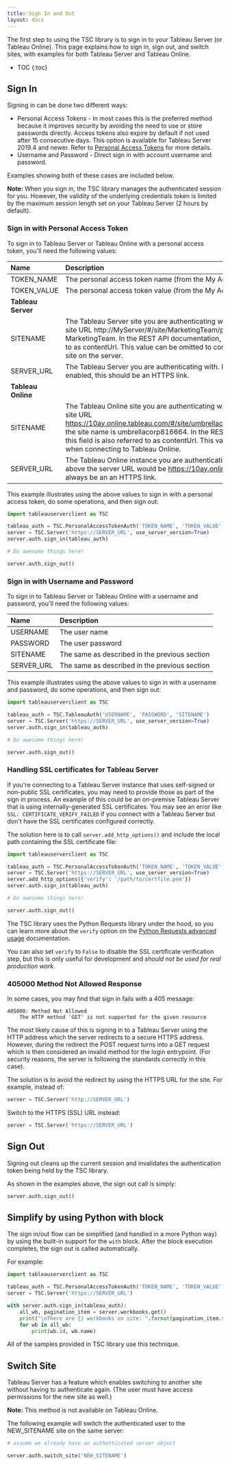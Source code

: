 ```yaml
---
title: Sign In and Out
layout: docs
---
```


The first step to using the TSC library is to sign in to your Tableau Server (or Tableau Online). This page explains how to sign in, sign out, and switch sites, with examples for both Tableau Server and Tableau Online.

* TOC
{:toc}

## Sign In

Signing in can be done two different ways:

* Personal Access Tokens - In most cases this is the preferred method because it improves security by avoiding the need to use or store passwords directly. Access tokens also expire by default if not used after 15 consecutive days. This option is available for Tableau Server 2019.4 and newer. Refer to [Personal Access Tokens](https://help.tableau.com/current/server/en-us/security_personal_access_tokens.htm) for more details.
* Username and Password - Direct sign in with account username and password.

Examples showing both of these cases are included below.

**Note:** When you sign in, the TSC library manages the authenticated session for you. However, the validity of the underlying credentials token is limited by the maximum session length set on your Tableau Server (2 hours by default).

### Sign in with Personal Access Token

To sign in to Tableau Server or Tableau Online with a personal access token, you'll need the following values:

Name | Description
:--- | :---
TOKEN_NAME | The personal access token name (from the My Account settings page)
TOKEN_VALUE | The personal access token value (from the My Account settings page)
**Tableau Server** |
SITENAME | The Tableau Server site you are authenticating with. For example in the site URL http://MyServer/#/site/MarketingTeam/projects, the site name is MarketingTeam. In the REST API documentation, this field is also referred to as contentUrl. This value can be omitted to connect with the Default site on the server.
SERVER_URL | The Tableau Server you are authenticating with. If your server has SSL enabled, this should be an HTTPS link.
**Tableau Online** |
SITENAME | The Tableau Online site you are authenticating with. For example in the site URL https://10ay.online.tableau.com/#/site/umbrellacorp816664/workbooks, the site name is umbrellacorp816664. In the REST API documentation, this field is also referred to as contentUrl. This value is always required when connecting to Tableau Online.
SERVER_URL | The Tableau Online instance you are authenticating with. In the example above the server URL would be https://10ay.online.tableau.com. This will always be an an HTTPS link.

This example illustrates using the above values to sign in with a personal access token, do some operations, and then sign out:

```py
import tableauserverclient as TSC

tableau_auth = TSC.PersonalAccessTokenAuth('TOKEN_NAME', 'TOKEN_VALUE', 'SITENAME')
server = TSC.Server('https://SERVER_URL', use_server_version=True)
server.auth.sign_in(tableau_auth)

# Do awesome things here!

server.auth.sign_out()
```

### Sign in with Username and Password

To sign in to Tableau Server or Tableau Online with a username and password, you'll need the following values:

Name | Description
:--- | :---
USERNAME | The user name
PASSWORD | The user password
SITENAME | The same as described in the previous section
SERVER_URL | The same as described in the previous section

This example illustrates using the above values to sign in with a username and password, do some operations, and then sign out:

```py
import tableauserverclient as TSC

tableau_auth = TSC.TableauAuth('USERNAME', 'PASSWORD', 'SITENAME')
server = TSC.Server('https://SERVER_URL', use_server_version=True)
server.auth.sign_in(tableau_auth)

# Do awesome things here!

server.auth.sign_out()
```

### Handling SSL certificates for Tableau Server

If you're connecting to a Tableau Server instance that uses self-signed or non-public SSL certificates, you may need to provide those as part of the sign in process. An example of this could be an on-premise Tableau Server that is using internally-generated SSL certificates. You may see an error like `SSL: CERTIFICATE_VERIFY_FAILED` if you connect with a Tableau Server but don't have the SSL certificates configured correctly.

The solution here is to call `server.add_http_options()` and include the local path containing the SSL certificate file:

```py
import tableauserverclient as TSC

tableau_auth = TSC.PersonalAccessTokenAuth('TOKEN_NAME', 'TOKEN_VALUE', 'SITENAME')
server = TSC.Server('https://SERVER_URL', use_server_version=True)
server.add_http_options({'verify': '/path/to/certfile.pem'})
server.auth.sign_in(tableau_auth)

# Do awesome things here!

server.auth.sign_out()
```

The TSC library uses the Python Requests library under the hood, so you can learn more about the `verify` option on the [Python Requests advanced usage](https://docs.python-requests.org/en/master/user/advanced/#ssl-cert-verification) documentation.

You can also set `verify` to `False` to disable the SSL certificate verification step, but this is only useful for development and _should not be used for real production work_.

### 405000 Method Not Allowed Response

In some cases, you may find that sign in fails with a 405 message:
```
405000: Method Not Allowed
    The HTTP method 'GET' is not supported for the given resource
```

The most likely cause of this is signing in to a Tableau Server using the HTTP address which the server redirects to a secure HTTPS address. However, during the redirect the POST request turns into a GET request which is then considered an invalid method for the login entrypoint. (For security reasons, the server is following the standards correctly in this case).

The solution is to avoid the redirect by using the HTTPS URL for the site. For example, instead of:
```py
server = TSC.Server('http://SERVER_URL')
```

Switch to the HTTPS (SSL) URL instead:
```py
server = TSC.Server('https://SERVER_URL')
```

## Sign Out

Signing out cleans up the current session and invalidates the authentication token being held by the TSC library.

As shown in the examples above, the sign out call is simply:

```py
server.auth.sign_out()
```

## Simplify by using Python with block

The sign in/out flow can be simplified (and handled in a more Python way) by using the built-in support for the `with` block. After the block execution completes, the sign out is called automatically.

For example:

```py
import tableauserverclient as TSC

tableau_auth = TSC.PersonalAccessTokenAuth('TOKEN_NAME', 'TOKEN_VALUE', 'SITENAME')
server = TSC.Server('https://SERVER_URL')

with server.auth.sign_in(tableau_auth):
    all_wb, pagination_item = server.workbooks.get()
    print("\nThere are {} workbooks on site: ".format(pagination_item.total_available))
    for wb in all_wb:
        print(wb.id, wb.name)
```

All of the samples provided in TSC library use this technique.

## Switch Site

Tableau Server has a feature which enables switching to another site without having to authenticate again. (The user must have access permissions for the new site as well.)

**Note:** This method is not available on Tableau Online.

The following example will switch the authenticated user to the NEW_SITENAME site on the same server:

```py
# assume we already have an authenticated server object

server.auth.switch_site('NEW_SITENAME')
```
